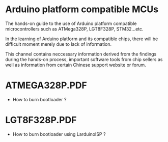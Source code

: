 # Arduino platform compatible MCUs
The hands-on guide to the use of Arduino platform compatible microcontrollers such as ATMega328P, LGT8F328P, STM32...etc.

In the learning of Arduino platform and its compatible chips, there will be difficult moment merely due to lack of information.

This channel contains neccessary information derived from the findings during the hands-on process, important software tools from chip sellers as well as information from certain Chinese support website or forum.

 

# ATMEGA328P.PDF
- How to burn bootloader ?

# LGT8F328P.PDF
- How to burn bootloader using LarduinoISP ?


